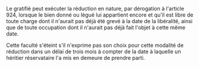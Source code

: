   
Le gratifié peut exécuter la réduction en nature, par dérogation à l'article 924, lorsque le bien donné ou légué lui appartient encore et qu'il est libre de toute charge dont il n'aurait pas déjà été grevé à la date de la libéralité, ainsi que de toute occupation dont il n'aurait pas déjà fait l'objet à cette même date.   

  
Cette faculté s'éteint s'il n'exprime pas son choix pour cette modalité de réduction dans un délai de trois mois à compter de la date à laquelle un héritier réservataire l'a mis en demeure de prendre parti.  
